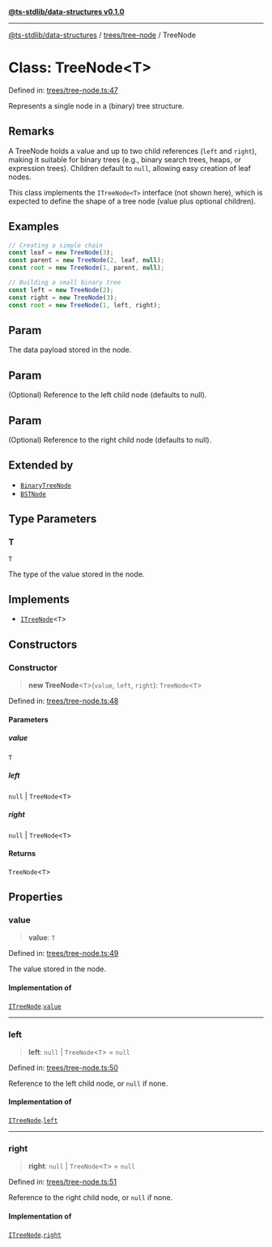 [**@ts-stdlib/data-structures v0.1.0**](../../../README.md)

***

[@ts-stdlib/data-structures](../../../README.md) / [trees/tree-node](../README.md) / TreeNode

# Class: TreeNode\<T\>

Defined in: [trees/tree-node.ts:47](https://github.com/gabaudette/ts-stdlib/blob/5164f234b9a04fc1f1f671b028e4805f98b56ab3/packages/data-structures/src/trees/tree-node.ts#L47)

Represents a single node in a (binary) tree structure.

## Remarks

A TreeNode holds a value and up to two child references (`left` and `right`),
making it suitable for binary trees (e.g., binary search trees, heaps, or
expression trees). Children default to `null`, allowing easy creation of
leaf nodes.

This class implements the `ITreeNode<T>` interface (not shown here), which
is expected to define the shape of a tree node (value plus optional children).

## Examples

```ts
// Creating a simple chain
const leaf = new TreeNode(3);
const parent = new TreeNode(2, leaf, null);
const root = new TreeNode(1, parent, null);
```

```ts
// Building a small binary tree
const left = new TreeNode(2);
const right = new TreeNode(3);
const root = new TreeNode(1, left, right);
```

## Param

The data payload stored in the node.

## Param

(Optional) Reference to the left child node (defaults to null).

## Param

(Optional) Reference to the right child node (defaults to null).

## Extended by

- [`BinaryTreeNode`](../../binary-tree/classes/BinaryTreeNode.md)
- [`BSTNode`](../../bst/classes/BSTNode.md)

## Type Parameters

### T

`T`

The type of the value stored in the node.

## Implements

- [`ITreeNode`](../interfaces/ITreeNode.md)\<`T`\>

## Constructors

### Constructor

> **new TreeNode**\<`T`\>(`value`, `left`, `right`): `TreeNode`\<`T`\>

Defined in: [trees/tree-node.ts:48](https://github.com/gabaudette/ts-stdlib/blob/5164f234b9a04fc1f1f671b028e4805f98b56ab3/packages/data-structures/src/trees/tree-node.ts#L48)

#### Parameters

##### value

`T`

##### left

`null` | `TreeNode`\<`T`\>

##### right

`null` | `TreeNode`\<`T`\>

#### Returns

`TreeNode`\<`T`\>

## Properties

### value

> **value**: `T`

Defined in: [trees/tree-node.ts:49](https://github.com/gabaudette/ts-stdlib/blob/5164f234b9a04fc1f1f671b028e4805f98b56ab3/packages/data-structures/src/trees/tree-node.ts#L49)

The value stored in the node.

#### Implementation of

[`ITreeNode`](../interfaces/ITreeNode.md).[`value`](../interfaces/ITreeNode.md#value)

***

### left

> **left**: `null` \| `TreeNode`\<`T`\> = `null`

Defined in: [trees/tree-node.ts:50](https://github.com/gabaudette/ts-stdlib/blob/5164f234b9a04fc1f1f671b028e4805f98b56ab3/packages/data-structures/src/trees/tree-node.ts#L50)

Reference to the left child node, or `null` if none.

#### Implementation of

[`ITreeNode`](../interfaces/ITreeNode.md).[`left`](../interfaces/ITreeNode.md#left)

***

### right

> **right**: `null` \| `TreeNode`\<`T`\> = `null`

Defined in: [trees/tree-node.ts:51](https://github.com/gabaudette/ts-stdlib/blob/5164f234b9a04fc1f1f671b028e4805f98b56ab3/packages/data-structures/src/trees/tree-node.ts#L51)

Reference to the right child node, or `null` if none.

#### Implementation of

[`ITreeNode`](../interfaces/ITreeNode.md).[`right`](../interfaces/ITreeNode.md#right)
